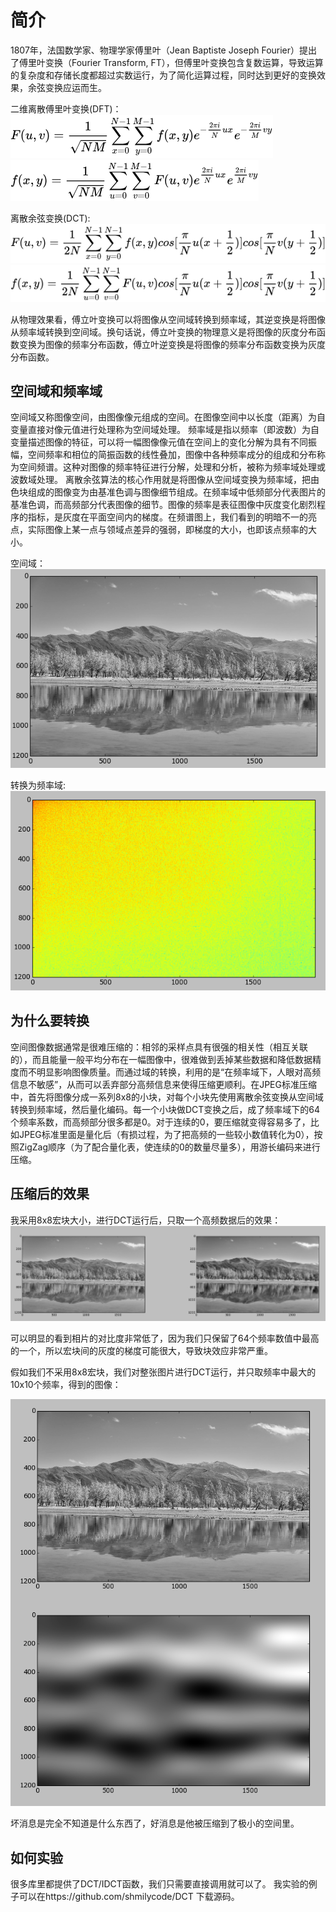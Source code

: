 # 简介
1807年，法国数学家、物理学家傅里叶（Jean Baptiste Joseph Fourier）提出了傅里叶变换（Fourier Transform, FT），但傅里叶变换包含复数运算，导致运算的复杂度和存储长度都超过实数运行，为了简化运算过程，同时达到更好的变换效果，余弦变换应运而生。

二维离散傅里叶变换(DFT)：
![](DFT1.jpg)
![](DFT2.jpg)

离散余弦变换(DCT):
![](DCT1.jpg)
![](DCT2.jpg)

从物理效果看，傅立叶变换可以将图像从空间域转换到频率域，其逆变换是将图像从频率域转换到空间域。换句话说，傅立叶变换的物理意义是将图像的灰度分布函数变换为图像的频率分布函数，傅立叶逆变换是将图像的频率分布函数变换为灰度分布函数。

## 空间域和频率域

空间域又称图像空间，由图像像元组成的空间。在图像空间中以长度（距离）为自变量直接对像元值进行处理称为空间域处理。
频率域是指以频率（即波数）为自变量描述图像的特征，可以将一幅图像像元值在空间上的变化分解为具有不同振幅，空间频率和相位的简振函数的线性叠加，图像中各种频率成分的组成和分布称为空间频谱。这种对图像的频率特征进行分解，处理和分析，被称为频率域处理或波数域处理。
离散余弦算法的核心作用就是将图像从空间域变换为频率域，把由色块组成的图像变为由基准色调与图像细节组成。在频率域中低频部分代表图片的基准色调，而高频部分代表图像的细节。图像的频率是表征图像中灰度变化剧烈程序的指标，是灰度在平面空间内的梯度。在频谱图上，我们看到的明暗不一的亮点，实际图像上某一点与领域点差异的强弱，即梯度的大小，也即该点频率的大小。

空间域：
![](spatial_domain.png)

转换为频率域:
![](dct_log.png)

## 为什么要转换

空间图像数据通常是很难压缩的：相邻的采样点具有很强的相关性（相互关联的），而且能量一般平均分布在一幅图像中，很难做到丢掉某些数据和降低数据精度而不明显影响图像质量。而通过域的转换，利用的是“在频率域下，人眼对高频信息不敏感”，从而可以丢弃部分高频信息来使得压缩更顺利。在JPEG标准压缩中，首先将图像分成一系列8x8的小块，对每个小块先使用离散余弦变换从空间域转换到频率域，然后量化编码。每一个小块做DCT变换之后，成了频率域下的64个频率系数，而高频部分很多都是0。对于连续的0，要压缩就变得容易多了，比如JPEG标准里面是量化后（有损过程，为了把高频的一些较小数值转化为0），按照ZigZag顺序（为了配合量化表，使连续的0的数量尽量多），用游长编码来进行压缩。

## 压缩后的效果

我采用8x8宏块大小，进行DCT运行后，只取一个高频数据后的效果：
![](8x8dct.png)

可以明显的看到相片的对比度非常低了，因为我们只保留了64个频率数值中最高的一个，所以宏块间的灰度的梯度可能很大，导致块效应非常严重。

假如我们不采用8x8宏块，我们对整张图片进行DCT运行，并只取频率中最大的10x10个频率，得到的图像：

![](10.png)

坏消息是完全不知道是什么东西了，好消息是他被压缩到了极小的空间里。

## 如何实验

很多库里都提供了DCT/IDCT函数，我们只需要直接调用就可以了。
我实验的例子可以在https://github.com/shmilycode/DCT 下载源码。